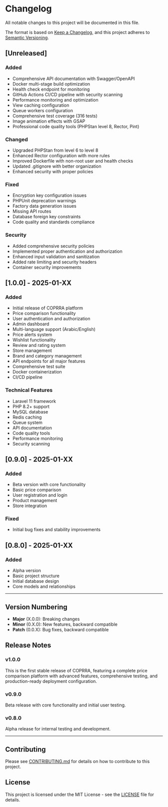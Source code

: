 # Changelog

All notable changes to this project will be documented in this file.

The format is based on [Keep a Changelog](https://keepachangelog.com/en/1.0.0/),
and this project adheres to [Semantic Versioning](https://semver.org/spec/v2.0.0.html).

## [Unreleased]

### Added
- Comprehensive API documentation with Swagger/OpenAPI
- Docker multi-stage build optimization
- Health check endpoint for monitoring
- GitHub Actions CI/CD pipeline with security scanning
- Performance monitoring and optimization
- View caching configuration
- Queue workers configuration
- Comprehensive test coverage (316 tests)
- Image animation effects with GSAP
- Professional code quality tools (PHPStan level 8, Rector, Pint)

### Changed
- Upgraded PHPStan from level 6 to level 8
- Enhanced Rector configuration with more rules
- Improved Dockerfile with non-root user and health checks
- Updated .gitignore with better organization
- Enhanced security with proper policies

### Fixed
- Encryption key configuration issues
- PHPUnit deprecation warnings
- Factory data generation issues
- Missing API routes
- Database foreign key constraints
- Code quality and standards compliance

### Security
- Added comprehensive security policies
- Implemented proper authentication and authorization
- Enhanced input validation and sanitization
- Added rate limiting and security headers
- Container security improvements

## [1.0.0] - 2025-01-XX

### Added
- Initial release of COPRRA platform
- Price comparison functionality
- User authentication and authorization
- Admin dashboard
- Multi-language support (Arabic/English)
- Price alerts system
- Wishlist functionality
- Review and rating system
- Store management
- Brand and category management
- API endpoints for all major features
- Comprehensive test suite
- Docker containerization
- CI/CD pipeline

### Technical Features
- Laravel 11 framework
- PHP 8.2+ support
- MySQL database
- Redis caching
- Queue system
- API documentation
- Code quality tools
- Performance monitoring
- Security scanning

## [0.9.0] - 2025-01-XX

### Added
- Beta version with core functionality
- Basic price comparison
- User registration and login
- Product management
- Store integration

### Fixed
- Initial bug fixes and stability improvements

## [0.8.0] - 2025-01-XX

### Added
- Alpha version
- Basic project structure
- Initial database design
- Core models and relationships

---

## Version Numbering

- **Major** (X.0.0): Breaking changes
- **Minor** (0.X.0): New features, backward compatible
- **Patch** (0.0.X): Bug fixes, backward compatible

## Release Notes

### v1.0.0
This is the first stable release of COPRRA, featuring a complete price comparison platform with advanced features, comprehensive testing, and production-ready deployment configuration.

### v0.9.0
Beta release with core functionality and initial user testing.

### v0.8.0
Alpha release for internal testing and development.

---

## Contributing

Please see [CONTRIBUTING.md](CONTRIBUTING.md) for details on how to contribute to this project.

## License

This project is licensed under the MIT License - see the [LICENSE](LICENSE) file for details.
